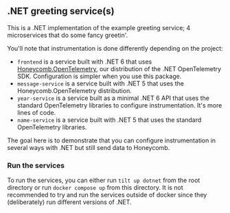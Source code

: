 ## .NET greeting service(s)

This is a .NET implementation of the example greeting service; 4 microservices that do some fancy greetin'.

You'll note that instrumentation is done differently depending on the project:

* `frontend` is a service built with .NET 6 that uses [Honeycomb.OpenTelemetry](https://www.nuget.org/packages/Honeycomb.OpenTelemetry), our distribution of the .NET OpenTelemetry SDK. Configuration is simpler when you use this package.
* `message-service` is a service built with .NET 5 that uses the Honeycomb.OpenTelemetry distribution.
* `year-service` is a service built as a minimal .NET 6 API that uses the standard OpenTelemetry libraries to configure instrumentation. It's more lines of code.
* `name-service` is a service built with .NET 5 that uses the standard OpenTelemetry libraries.

The goal here is to demonstrate that you can configure instrumentation in several ways with .NET but still send data to Honeycomb.

### Run the services

To run the services, you can either run `tilt up dotnet` from the root directory or run `docker compose up` from this directory. It is not recommended to try and run the services outside of docker since they (deliberately) run different versions of .NET.
